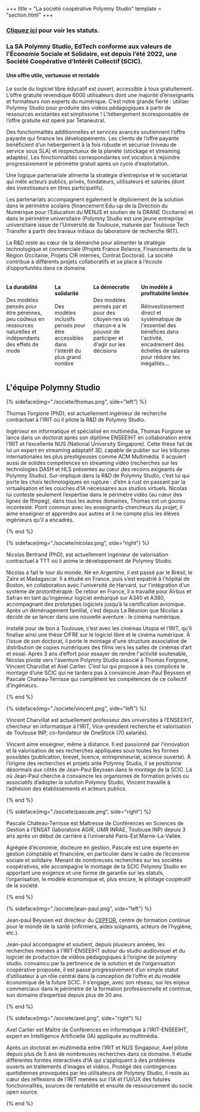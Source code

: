 +++
title = "La société coopérative Polymny Studio"
template = "section.html"
+++

<h3 class="has-text-centered">
<a href="/statuts.pdf">Cliquez ici</a> pour voir les statuts.
</h3>

<h3>La SA Polymny Studio, EdTech conforme aux valeurs de l'Économie Sociale et Solidaire, est depuis l’été 2022, une
Société Coopérative d’Intérêt Collectif (SCIC).</h3>

<h4 class="has-text-centered">Une offre utile, vertueuse et rentable</h4>

<p>
Le socle du logiciel libre éducatif est ouvert, accessible à tous gratuitement. L’offre gratuite revendique 6000
utilisateurs dont une majorité d’enseignants et formateurs non experts du numérique. C’est notre grande fierté :
utiliser Polymny Studio pour produire des vidéos pédagogiques à partir de ressources existantes est simplissime !
L'hébergement écoresponsable de l’offre gratuite est opéré par Tetaneutral.
</p>

<p>
Des fonctionnalités additionnelles et services avancés soutiennent l’offre payante qui finance les développements. Les
clients de l’offre payante bénéficient d’un hébergement à la fois robuste et sécurisé (niveau de service sous SLA) et
respectueux de la planète (stockage et streaming adaptés). Les fonctionnalités correspondantes ont vocation à rejoindre
progressivement le périmètre gratuit après un cycle d’exploitation.
</p>

<p>
Une logique partenariale alimente la stratégie d’entreprise et le sociétariat qui mêle acteurs publics, privés,
fondateurs, utilisateurs et salariés (dont des investisseurs en titres participatifs).
</p>

<p>
Les partenariats accompagnent également le déploiement de la solution dans le périmètre scolaire (financement Edu-up de
la Direction du Numérique pour l’Education du MENJS et soutien de la DRANE Occitanie) et dans le périmètre universitaire
(Polymny Studio est une jeune entreprise universitaire issue de l’Université de Toulouse, maturée par Toulouse Tech
Transfer à partir des travaux initiaux du laboratoire de recherche IRIT).
</p>

<p>
La R&D reste au cœur de la démarche pour alimenter la stratégie technologique et commerciale (Projets France Relance,
Financements de la Région Occitanie, Projets CIR internes, Contrat Doctoral). La société contribue à différents projets
collaboratifs et se place à l’écoute d’opportunités dans ce domaine.
</p>

<div class="columns is-desktop is-vcentered has-text-centered">
<div class="column">
<h4>La durabilité</h4>
<p>
Des modèles pensés pour être pérennes, peu coûteux en ressources naturelles et indépendants des effets de mode
</p>
</div>
<div class="column">
<h4>La solidarité</h4>
<p>
Des modèles inclusifs pensés pour être accessibles dans l'intérêt du plus grand nombre
</p>
</div>
<div class="column">
<h4>La démocratie</h4>
<p>
Des modèles pensés par et pour des citoyen·nes où chacun·e a le pouvoir de participer et d'agir sur les décisions
</p>
</div>
<div class="column">
<h4>Un modèle à profitabilité limitée</h4>
<p>
Réinvestissement direct et systématique de l'essentiel des bénéfices dans l'activité, encadrement des échelles de
salaires pour réduire les inégalités...
</p>
</div>
</div>

<div  class="title mt-6 has-text-centered">

## L'équipe Polymny Studio

</div>
{% sideface(img="./societe/thomas.png", side="left") %}

Thomas Forgione (PhD), est actuellement ingénieur de recherche
contractuel à l'IRIT où il pilote la R&D de Polymny Studio.

Ingénieur en informatique et  spécialisé en multimédia, Thomas Forgione se
lance dans un doctorat après son diplôme ENSEEIHT en collaboration entre l’IRIT
et l’excellente NUS (National University Singapore). Cette thèse fait de lui un
expert en streaming adaptatif 3D, capable de publier sur les tribunes
internationales les plus prestigieuses comme ACM Multimédia. Il acquiert aussi
de solides compétences en streaming vidéo (recherches sur les technologies DASH
et HLS présentes au cœur des recoins exigeants de Polymny Studio). Sur-impliqué
dans la R&D de Polymny Studio, c’est lui qui porte les choix technologiques en
rupture : d’elm à rust en passant par la virtualisation et les couches d’IA
nécessaires aux studios virtuels. Nicolas lui conteste seulement l’expertise
dans le périmètre vidéo (au cœur des lignes de ffmpeg), dans tous les autres
domaines, Thomas est un gourou incontesté. Point commun avec les
enseignants-chercheurs du projet, il aime enseigner et apprendre aux autres et
il ne compte plus les élèves ingénieurs qu’il a encadrés.

{% end %}


{% sideface(img="./societe/nicolas.png", side="right") %}

Nicolas Bertrand (PhD), est actuellement ingénieur de valorisation
contractuel à TTT où il anime le développement de Polymny Studio.

Nicolas a fait le tour du monde. Né en Argentine, il est passé par le Brésil,
le Zaïre et Madagascar. Il a étudié en France, puis s’est expatrié à l'hôpital
de Boston, en collaboration avec l'université de Harvard, sur l'intégration
d'un système de protonthérapie. De retour en France, il a travaillé pour Airbus
et Safran en tant qu'ingénieur logiciel embarqué sur A340 et A380, accompagnant
des prototypes logiciels jusqu’à la certification avionique. Après un
déménagement familial, c’est depuis La Réunion que Nicolas a décidé de se
lancer dans une nouvelle aventure : le cinéma numérique.

Installé pour de bon à Toulouse, c’est avec les cinémas Utopia et l’IRIT, qu’il
finalise ainsi une thèse CIFRE sur le logiciel libre et le cinéma numérique. À
l'issue de son doctorat, il porte le montage d'une structure associative de
distribution de copies numériques des films vers les salles de cinémas d’art et
essai. Après 3 ans d’effort pour essayer de rendre l'activité soutenable,
Nicolas pivote vers l'aventure Polymny Studio associé à Thomas Forgione,
Vincent Charvillat et Axel Carlier. C’est lui qui propose à ses complices le
montage d’une SCIC qui ne tardera pas à convaincre Jean-Paul Beyssen et Pascale
Chateau-Terrisse qui complètent les compétences de ce collectif d’ingénieurs.

{% end %}

{% sideface(img="./societe/vincent.png", side="left") %}

Vincent Charvillat  est actuellement professeur des universités à
l’ENSEEIHT, chercheur en informatique à l’IRIT, Vice-président recherche et
valorisation de Toulouse INP, co-fondateur de OneStock (70 salariés).

Vincent aime enseigner, même à distance. Il est passionné par l’innovation et
la valorisation de ses recherches appliquées sous toutes les formes possibles
(publication, brevet, licence, entrepreneuriat, science ouverte). À l’origine
des recherches et projets ante Polymny Studio, il se positionne désormais aux
côtés de Jean-Paul Beyssen dans le montage de la SCIC. Là où Jean-Paul cherche
à convaincre les organismes de formation privés ou associatifs  d’adopter la
solution Polymny Studio, Vincent travaille à l’adhésion des établissements et
acteurs publics.

{% end %}

{% sideface(img="./societe/pascale.png", side="right") %}


Pascale Chateau-Terrisse est Maîtresse de Conférences en Sciences de Gestion à
l’ENSAT (laboratoire AGIR, UMR INRAE, Toulouse INP) depuis 3 ans après un début
de carrière à  l’université Paris-Est Marne-La-Vallée.

Agrégée d’économie, docteure en gestion, Pascale est une experte en gestion
comptable et financière, en particulier dans le cadre de l’économie sociale et
solidaire. Menant de nombreuses recherches sur les sociétés coopératives, elle
accompagne le montage de la SCIC Polymny Studio en apportant une exigence et
une forme de garantie sur les statuts, l’organisation, le modèle économique et,
plus encore, le pilotage coopératif de la société.

{% end %}

{% sideface(img="./societe/jean-paul.png", side="left") %}

Jean-paul Beyssen  est directeur du [CEPFOR](http://www.cepfor.com), centre de
formation continue pour le monde de la santé (infirmiers, aides soignants,
acteurs de l’hygiène, etc.).

Jean-paul accompagne et soutient, depuis plusieurs années, les recherches
menées à l’IRIT-ENSEEIHT autour du studio audiovisuel et du logiciel de
production de vidéos pédagogiques à l’origine de polymny studio. convaincu par
la pertinence de la solution et de l'organisation coopérative proposée, il est
passé progressivement d’un simple statut d’utilisateur à un rôle central dans
la conception de l’offre et du modèle économique de la future SCIC. il
s’engage, avec son réseau, sur les enjeux commerciaux dans le périmètre de la
formation professionnelle et continue, son domaine d’expertise depuis plus de
20 ans.

{% end %}

{% sideface(img="./societe/axel.png", side="right") %}

Axel Carlier est Maître de Conférences en informatique à l’IRIT-ENSEEIHT,
expert en Intelligence Artificielle (IA) appliquée au multimédia.

Après un doctorat en multimédia entre l’IRIT et NUS Singapour, Axel pilote
depuis plus de 5 ans de nombreuses recherches dans ce domaine. Il étudie
différentes formes interactives d’IA qui s’appliquent à des problèmes ouverts
en traitements d’images et vidéos. Protégé des contingences quotidiennes
provoquées par les utilisateurs de Polymny Studio, il reste au cœur des
réflexions de l’IRIT menées sur l’IA et l’UI/UX des futures fonctionnalités,
sources de rentabilité et ensuite de ressourcement du socle open source.

{% end %}


